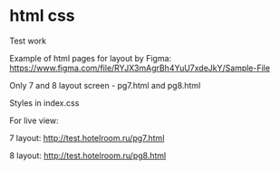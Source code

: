 # html css
Test work

Example of html pages for layout by Figma: https://www.figma.com/file/RYJX3mAgrBh4YuU7xdeJkY/Sample-File

Only 7 and 8 layout screen - pg7.html and pg8.html

Styles in index.css


For live view:

7 layout: http://test.hotelroom.ru/pg7.html

8 layout: http://test.hotelroom.ru/pg8.html